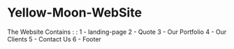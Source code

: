 # Yellow-Moon-WebSite
The Website Contains : : 1 - landing-page 2 - Quote 3 - Our Portfolio 4 - Our Clients 5 - Contact Us 6 - Footer
